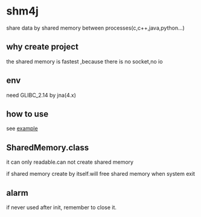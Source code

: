 # shm4j
share data by shared memory between processes(c,c++,java,python...)

## why create project
the shared memory is fastest ,because there is no socket,no io

## env
need GLIBC_2.14 by jna(4.x)

## how to use
see [example](https://github.com/txf7337/shm4j/blob/master/example/README.md)

## SharedMemory.class
it can only readable.can not create shared memory

if shared memory create by itself.will free shared memory when system exit

## alarm
if never used after init, remember to close it.
